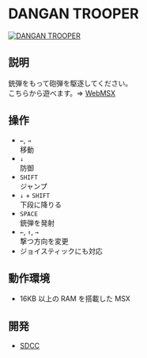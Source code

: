 # DANGAN TROOPER

[![DANGAN TROOPER](http://img.youtube.com/vi/gjdQJvt73p0/0.jpg)](https://www.youtube.com/watch?v=gjdQJvt73p0)

## 説明
銃弾をもって砲弾を駆逐してください。<br>
こちらから遊べます。⇒  [WebMSX](http://webmsx.org/?MACHINE=MSX1J&ROM=https://github.com/CoBinee/dangan-msx/raw/main/rom/DANGAN.ROM)

## 操作
- `←`, `→`<br>移動
- `↓`<br>防御
- `SHIFT`<br>ジャンプ
- `↓` + `SHIFT`<br>下段に降りる
- `SPACE`<br>銃弾を発射
- `←`, `↑`, `→`<br>撃つ方向を変更
- ジョイスティックにも対応

## 動作環境
- 16KB 以上の RAM を搭載した MSX

## 開発
- [SDCC](https://sdcc.sourceforge.net)
